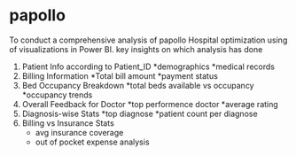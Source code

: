 # papollo
To conduct a comprehensive analysis of papollo Hospital  optimization using of  visualizations in Power BI.
key insights on which analysis has done
1) Patient Info according to Patient_ID
   *demographics
   *medical records
2) Billing Information
   *Total bill amount
   *payment status
3) Bed Occupancy Breakdown
  *total beds available vs occupancy
  *occupancy trends
4) Overall Feedback for Doctor
  *top performence doctor
  *average rating
5) Diagnosis-wise Stats
   *top diagnose
   *patient count per diagnose
6) Billing vs Insurance Stats
   * avg insurance coverage
   * out of pocket  expense analysis
